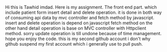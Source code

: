 Hi this is Tawhid imdad. Here is my assignment. The front end part. which include patient form insert detail and delete operation. it is done in both way of consuming api data by mvc controller 
and fetch method by javascript. insert and delete operation is depend on javascript fetch method on the other hand detail operation is base on MVC controller with Httpclient method. sorry update 
operation is till undone because of time management. hope you enjoy the code.
this is my second github account i don't why github suspend my first account which i generally use to pull push. 
